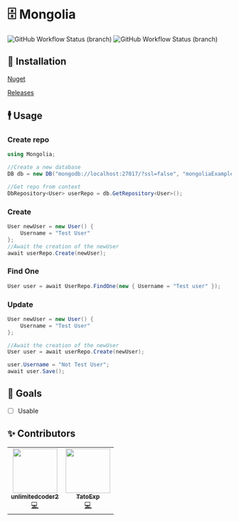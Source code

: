 ﻿# 🗄️ Mongolia
![GitHub Workflow Status (branch)](https://img.shields.io/github/workflow/status/EpicTestingTempOrganizationForStuff/Mongolia/.NET/release?label=Release%20Build&style=for-the-badge) ![GitHub Workflow Status (branch)](https://img.shields.io/github/workflow/status/EpicTestingTempOrganizationForStuff/Mongolia/publish%20to%20nuget/release?color=004880&label=Nuget%20Publish&style=for-the-badge)

## 👷 Installation
[Nuget](https://www.nuget.org/packages/Mongolia)

[Releases](https://github.com/EpicTestingTempOrganizationForStuff/Mongolia/releases)

## 🕴️ Usage

### Create repo
```c#
using Mongolia;

//Create a new database
DB db = new DB("mongodb://localhost:27017/?ssl=false", "mongoliaExample");

//Get repo from context
DbRepository<User> userRepo = db.GetRepository<User>();
```

### Create
```c#
User newUser = new User() {
    Username = "Test User"
};
//Await the creation of the newUser
await userRepo.Create(newUser);
```

### Find One
```c#
User user = await UserRepo.FindOne(new { Username = "Test user" });
```

### Update
```c#
User newUser = new User() {
    Username = "Test User"
};

//Await the creation of the newUser
User user = await userRepo.Create(newUser);

user.Username = "Not Test User";
await user.Save();
```

## 🥅 Goals
  * [ ] Usable

## ✨ Contributors

<table>
  <tr>
    <td align="center"><a href="https://ahowe.dev/"><img src="https://avatars2.githubusercontent.com/u/16884313?v=4" width="100px;" alt=""/><br /><sub><b>unlimitedcoder2</b></sub></a><br /><a href="https://github.com/unlimitedcoder2/dbrepo/commits?author=unlimitedcoder2" title="Code">💻</a></td>
       <td align="center"><a href="https://mwareing.xyz/"><img src="https://avatars1.githubusercontent.com/u/29664925?s=460&v=4" width="100px;" alt=""/><br /><sub><b>TatoExp</b></sub></a><br /><a href="https://github.com/unlimitedcoder2/dbrepo/commits?author=TatoExp" title="Code">💻</a></td>
  </tr>
</table>
